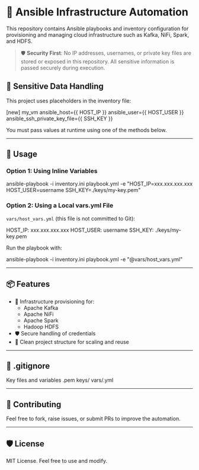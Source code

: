 # 🚀 Ansible Infrastructure Automation

This repository contains Ansible playbooks and inventory configuration for provisioning and managing cloud infrastructure such as Kafka, NiFi, Spark, and HDFS.

> 🛡️ **Security First**: No IP addresses, usernames, or private key files are stored or exposed in this repository. All sensitive information is passed securely during execution.


## 🔐 Sensitive Data Handling

This project uses placeholders in the inventory file:

[new] my_vm ansible_host={{ HOST_IP }} ansible_user={{ HOST_USER }} ansible_ssh_private_key_file={{ SSH_KEY }}



You must pass values at runtime using one of the methods below.

---

## 🚀 Usage

### Option 1: Using Inline Variables

ansible-playbook -i inventory.ini playbook.yml
-e "HOST_IP=xxx.xxx.xxx.xxx HOST_USER=username SSH_KEY=./keys/my-key.pem"



### Option 2: Using a Local vars.yml File

`vars/host_vars.yml` (this file is not committed to Git):

HOST_IP: xxx.xxx.xxx.xxx HOST_USER: username SSH_KEY: ./keys/my-key.pem


Run the playbook with:

ansible-playbook -i inventory.ini playbook.yml -e "@vars/host_vars.yml"

---

## 📦 Features

- 🔄 Infrastructure provisioning for:
  - Apache Kafka
  - Apache NiFi
  - Apache Spark
  - Hadoop HDFS
- 🛡️ Secure handling of credentials
- 📁 Clean project structure for scaling and reuse

---

## 🧾 .gitignore

Key files and variables
.pem keys/ vars/.yml



---

## 🙌 Contributing

Feel free to fork, raise issues, or submit PRs to improve the automation.

---

## 🛡 License

MIT License. Feel free to use and modify.
